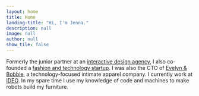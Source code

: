 ```yaml
---
layout: home
title: Home
landing-title: "Hi, I'm Jenna."
description: null
image: null
author: null
show_tile: false
---
```


Formerly the junior partner at an <a target="_blank" href="http://smalldesignfirm.com/">interactive design agency</a>, I also co-founded a <a target="_blank" href="http://www.continuumfashion.com">fashion and technology startup</a>. I was also the CTO of <a target="_blank" href="https://evelynbobbie.com">Evelyn & Bobbie</a>, a technology-focused intimate apparel company. I currently work at <a target="_blank" href="https://www.ideo.com">IDEO</a>. In my spare time I use my knowledge of code and machines to make robots build my furniture.
